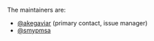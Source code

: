 The  maintainers are:
* [@akegaviar](https://github.com/akegaviar) (primary contact, issue manager)
* [@smypmsa](https://github.com/smypmsa)
